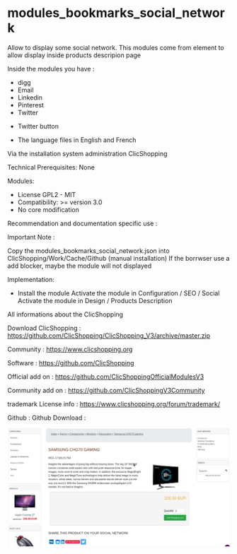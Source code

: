 # modules_bookmarks_social_network

Allow to display some social network.
This modules come from element to allow display inside products descripion page

Inside the modules you have :
- digg
- Email
- Linkedin
- Pinterest
- Twitter
* Twitter button

- The language files in English and French

Via the installation system administration ClicShopping

Technical Prerequisites: None

Modules:
- License GPL2 - MIT
- Compatibility: >= version 3.0
- No core modification

Recommendation and documentation specific use :

Important Note :

Copy the modules_bookmarks_social_network.json into ClicShopping/Work/Cache/Github (manual installation)
If the borrwser use a add blocker, maybe the module will not displayed

Implementation:

- Install the module
Activate the module in Configuration / SEO / Social
Activate the module in Design / Products Description

 All informations about the ClicShopping

 Download ClicShopping : https://github.com/ClicShopping/ClicShopping_V3/archive/master.zip

 Community : https://www.clicshopping.org

 Software : https://github.com/ClicShopping

 Official add on : https://github.com/ClicShoppingOfficialModulesV3

 Community add on : https://github.com/ClicShoppingV3Community

 trademark License info : https://www.clicshopping.org/forum/trademark/

 Github :
 Github Download :



![image](https://github.com/ClicShoppingV3Community/modules_bookmarks_social_network/blob/master/ModuleInfosJson/image.png)
